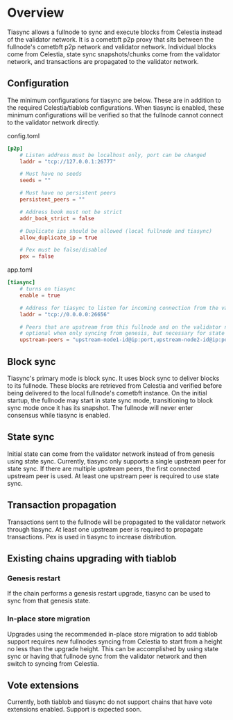 # Overview

Tiasync allows a fullnode to sync and execute blocks from Celestia instead of the validator network. It is a cometbft p2p proxy that sits between the fullnode's cometbft p2p network and validator network. Individual blocks come from Celestia, state sync snapshots/chunks come from the validator network, and transactions are propagated to the validator network.

## Configuration

The minimum configurations for tiasync are below. These are in addition to the required Celestia/tiablob configurations. When tiasync is enabled, these minimum configurations will be verified so that the fullnode cannot connect to the validator network directly.

config.toml
```toml
[p2p]
    # Listen address must be localhost only, port can be changed
    laddr = "tcp://127.0.0.1:26777"

    # Must have no seeds
    seeds = ""

    # Must have no persistent peers
    persistent_peers = ""

    # Address book must not be strict
    addr_book_strict = false

    # Duplicate ips should be allowed (local fullnode and tiasync)
    allow_duplicate_ip = true

    # Pex must be false/disabled
    pex = false
```

app.toml
```toml
[tiasync]
    # turns on tiasync
    enable = true

    # Address for tiasync to listen for incoming connection from the validator network
    laddr = "tcp://0.0.0.0:26656"

    # Peers that are upstream from this fullnode and on the validator network
    # optional when only syncing from genesis, but necessary for state sync and transaction propagation
    upstream-peers = "upstream-node1-id@ip:port,upstream-node2-id@ip:port"

```

## Block sync

Tiasync's primary mode is block sync. It uses block sync to deliver blocks to its fullnode. These blocks are retrieved from Celestia and verified before being delivered to the local fullnode's cometbft instance. On the initial startup, the fullnode may start in state sync mode, transitioning to block sync mode once it has its snapshot. The fullnode will never enter consensus while tiasync is enabled.

## State sync

Initial state can come from the validator network instead of from genesis using state sync. Currently, tiasync only supports a single upstream peer for state sync. If there are multiple upstream peers, the first connected upstream peer is used. At least one upstream peer is required to use state sync.

## Transaction propagation

Transactions sent to the fullnode will be propagated to the validator network through tiasync. At least one upstream peer is required to propagate transactions. Pex is used in tiasync to increase distribution.

## Existing chains upgrading with tiablob

### Genesis restart

If the chain performs a genesis restart upgrade, tiasync can be used to sync from that genesis state.

### In-place store migration

Upgrades using the recommended in-place store migration to add tiablob support requires new fullnodes syncing from Celestia to start from a height no less than the upgrade height. This can be accomplished by using state sync or having that fullnode sync from the validator network and then switch to syncing from Celestia.

## Vote extensions

Currently, both tiablob and tiasync do not support chains that have vote extensions enabled. Support is expected soon.